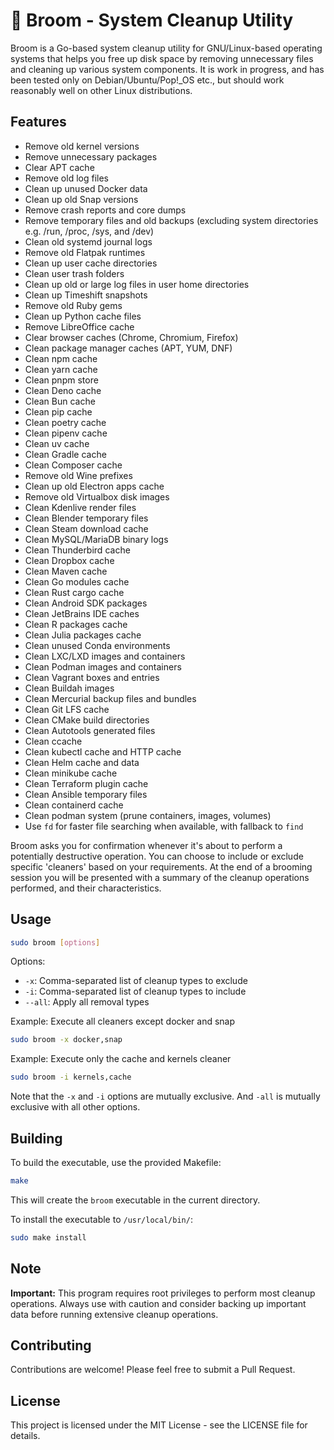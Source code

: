 # 🧹 Broom - System Cleanup Utility

Broom is a Go-based system cleanup utility for GNU/Linux-based operating systems that helps you free up disk space by removing unnecessary files and cleaning up various system components. It is work in progress, and has been tested only on Debian/Ubuntu/Pop!_OS etc., but should work reasonably well on other Linux distributions.

## Features

- Remove old kernel versions
- Remove unnecessary packages
- Clear APT cache
- Remove old log files
- Clean up unused Docker data
- Clean up old Snap versions
- Remove crash reports and core dumps
- Remove temporary files and old backups (excluding system directories e.g. /run, /proc, /sys, and /dev)
- Clean old systemd journal logs
- Remove old Flatpak runtimes
- Clean up user cache directories
- Clean user trash folders
- Clean up old or large log files in user home directories
- Clean up Timeshift snapshots
- Remove old Ruby gems
- Clean up Python cache files
- Remove LibreOffice cache
- Clear browser caches (Chrome, Chromium, Firefox)
- Clean package manager caches (APT, YUM, DNF)
- Clean npm cache
- Clean yarn cache
- Clean pnpm store
- Clean Deno cache
- Clean Bun cache
- Clean pip cache
- Clean poetry cache
- Clean pipenv cache
- Clean uv cache
- Clean Gradle cache
- Clean Composer cache
- Remove old Wine prefixes
- Clean up old Electron apps cache
- Remove old Virtualbox disk images
- Clean Kdenlive render files
- Clean Blender temporary files
- Clean Steam download cache
- Clean MySQL/MariaDB binary logs
- Clean Thunderbird cache
- Clean Dropbox cache
- Clean Maven cache
- Clean Go modules cache
- Clean Rust cargo cache
- Clean Android SDK packages
- Clean JetBrains IDE caches
- Clean R packages cache
- Clean Julia packages cache
- Clean unused Conda environments
- Clean LXC/LXD images and containers
- Clean Podman images and containers
- Clean Vagrant boxes and entries
- Clean Buildah images
- Clean Mercurial backup files and bundles
- Clean Git LFS cache
- Clean CMake build directories
- Clean Autotools generated files
- Clean ccache
- Clean kubectl cache and HTTP cache
- Clean Helm cache and data
- Clean minikube cache
- Clean Terraform plugin cache
- Clean Ansible temporary files
- Clean containerd cache
- Clean podman system (prune containers, images, volumes)
- Use `fd` for faster file searching when available, with fallback to `find`

Broom asks you for confirmation whenever it's about to perform a potentially destructive operation. You can choose to include or exclude specific 'cleaners' based on your requirements. At the end of a brooming session you will be presented with a summary of the cleanup operations performed, and their characteristics.

## Usage

```bash
sudo broom [options]
```

Options:

- `-x`: Comma-separated list of cleanup types to exclude
- `-i`: Comma-separated list of cleanup types to include
- `--all`: Apply all removal types

Example: Execute all cleaners except docker and snap

```bash
sudo broom -x docker,snap
```

Example: Execute only the cache and kernels cleaner

```bash
sudo broom -i kernels,cache
```

Note that the `-x` and `-i` options are mutually exclusive. And `-all` is mutually exclusive with all other options.

## Building

To build the executable, use the provided Makefile:

```bash
make
```

This will create the `broom` executable in the current directory.

To install the executable to `/usr/local/bin/`:

```bash
sudo make install
```

## Note

**Important:** This program requires root privileges to perform most cleanup operations. Always use with caution and consider backing up important data before running extensive cleanup operations.

## Contributing

Contributions are welcome! Please feel free to submit a Pull Request.

## License

This project is licensed under the MIT License - see the LICENSE file for details.
